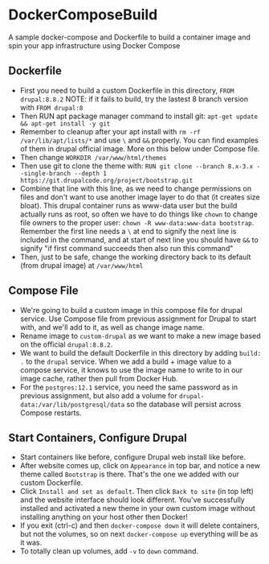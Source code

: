 # DockerComposeBuild
A sample docker-compose and Dockerfile to build a container image and spin your app infrastructure using Docker Compose

## Dockerfile
- First you need to build a custom Dockerfile in this directory, `FROM drupal:8.8.2` NOTE: if it fails to build, try the lastest 8 branch version with `FROM drupal:8`
- Then RUN apt package manager command to install git: `apt-get update && apt-get install -y git`
- Remember to cleanup after your apt install with `rm -rf /var/lib/apt/lists/*` and use `\` and `&&` properly. You can find examples of them in drupal official image. More on this below under Compose file.
- Then change `WORKDIR /var/www/html/themes`
- Then use git to clone the theme with: `RUN git clone --branch 8.x-3.x --single-branch --depth 1 https://git.drupalcode.org/project/bootstrap.git`
- Combine that line with this line, as we need to change permissions on files and don't want to use another image layer to do that (it creates size bloat). This drupal container runs as www-data user but the build actually runs as root, so often we have to do things like `chown` to change file owners to the proper user: `chown -R www-data:www-data bootstrap`. Remember the first line needs a `\` at end to signify the next line is included in the command, and at start of next line you should have `&&` to signify "if first command succeeds then also run this command"
- Then, just to be safe, change the working directory back to its default (from drupal image) at `/var/www/html`

## Compose File
- We're going to build a custom image in this compose file for drupal service. Use Compose file from previous assignment for Drupal to start with, and we'll add to it, as well as change image name.
- Rename image to `custom-drupal` as we want to make a new image based on the official `drupal:8.8.2`.
- We want to build the default Dockerfile in this directory by adding `build: .` to the `drupal` service. When we add a build + image value to a compose service, it knows to use the image name to write to in our image cache, rather then pull from Docker Hub.
- For the `postgres:12.1` service, you need the same password as in previous assignment, but also add a volume for `drupal-data:/var/lib/postgresql/data` so the database will persist across Compose restarts.

## Start Containers, Configure Drupal
- Start containers like before, configure Drupal web install like before.
- After website comes up, click on `Appearance` in top bar, and notice a new theme called `Bootstrap` is there. That's the one we added with our custom Dockerfile.
- Click `Install and set as default`. Then click `Back to site` (in top left) and the website interface should look different. You've successfully installed and activated a new theme in your own custom image without installing anything on your host other then Docker!
- If you exit (ctrl-c) and then `docker-compose down` it will delete containers, but not the volumes, so on next `docker-compose up` everything will be as it was.
- To totally clean up volumes, add `-v` to `down` command.
